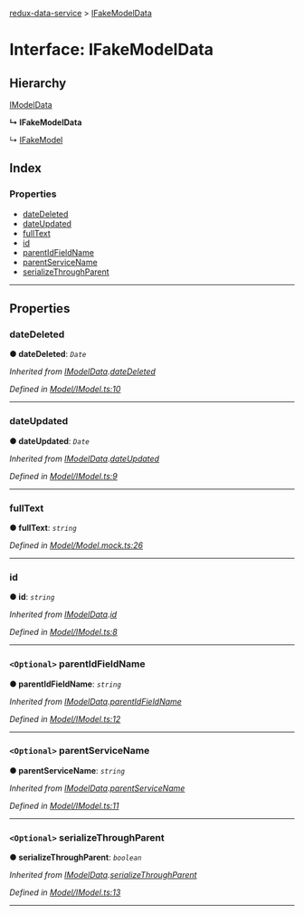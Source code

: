 [redux-data-service](../README.md) > [IFakeModelData](../interfaces/ifakemodeldata.md)

# Interface: IFakeModelData

## Hierarchy

 [IModelData](imodeldata.md)

**↳ IFakeModelData**

↳  [IFakeModel](ifakemodel.md)

## Index

### Properties

* [dateDeleted](ifakemodeldata.md#datedeleted)
* [dateUpdated](ifakemodeldata.md#dateupdated)
* [fullText](ifakemodeldata.md#fulltext)
* [id](ifakemodeldata.md#id)
* [parentIdFieldName](ifakemodeldata.md#parentidfieldname)
* [parentServiceName](ifakemodeldata.md#parentservicename)
* [serializeThroughParent](ifakemodeldata.md#serializethroughparent)

---

## Properties

<a id="datedeleted"></a>

###  dateDeleted

**● dateDeleted**: *`Date`*

*Inherited from [IModelData](imodeldata.md).[dateDeleted](imodeldata.md#datedeleted)*

*Defined in [Model/IModel.ts:10](https://github.com/Rediker-Software/redux-data-service/blob/860210a/src/Model/IModel.ts#L10)*

___
<a id="dateupdated"></a>

###  dateUpdated

**● dateUpdated**: *`Date`*

*Inherited from [IModelData](imodeldata.md).[dateUpdated](imodeldata.md#dateupdated)*

*Defined in [Model/IModel.ts:9](https://github.com/Rediker-Software/redux-data-service/blob/860210a/src/Model/IModel.ts#L9)*

___
<a id="fulltext"></a>

###  fullText

**● fullText**: *`string`*

*Defined in [Model/Model.mock.ts:26](https://github.com/Rediker-Software/redux-data-service/blob/860210a/src/Model/Model.mock.ts#L26)*

___
<a id="id"></a>

###  id

**● id**: *`string`*

*Inherited from [IModelData](imodeldata.md).[id](imodeldata.md#id)*

*Defined in [Model/IModel.ts:8](https://github.com/Rediker-Software/redux-data-service/blob/860210a/src/Model/IModel.ts#L8)*

___
<a id="parentidfieldname"></a>

### `<Optional>` parentIdFieldName

**● parentIdFieldName**: *`string`*

*Inherited from [IModelData](imodeldata.md).[parentIdFieldName](imodeldata.md#parentidfieldname)*

*Defined in [Model/IModel.ts:12](https://github.com/Rediker-Software/redux-data-service/blob/860210a/src/Model/IModel.ts#L12)*

___
<a id="parentservicename"></a>

### `<Optional>` parentServiceName

**● parentServiceName**: *`string`*

*Inherited from [IModelData](imodeldata.md).[parentServiceName](imodeldata.md#parentservicename)*

*Defined in [Model/IModel.ts:11](https://github.com/Rediker-Software/redux-data-service/blob/860210a/src/Model/IModel.ts#L11)*

___
<a id="serializethroughparent"></a>

### `<Optional>` serializeThroughParent

**● serializeThroughParent**: *`boolean`*

*Inherited from [IModelData](imodeldata.md).[serializeThroughParent](imodeldata.md#serializethroughparent)*

*Defined in [Model/IModel.ts:13](https://github.com/Rediker-Software/redux-data-service/blob/860210a/src/Model/IModel.ts#L13)*

___

